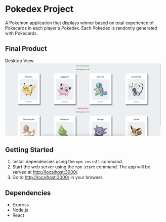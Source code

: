 # Pokedex Project

A Pokemon application that displays winner based on total experience of Pokecards in each player's Pokedex. Each Pokedex is randomly generated with Pokecards.

## Final Product

Desktop View:
!["desktop"](./public/desktopview.png)

## Getting Started

1. Install dependencies using the `npm install` command.
2. Start the web server using the `npm start` command. The app will be served at <http://localhost:3000/>.
3. Go to <http://localhost:3000/> in your browser.

## Dependencies

- Express
- Node.js
- React
